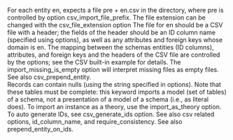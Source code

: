 For each entity en, expects a file pre + en.csv in the directory, where pre is controlled by option csv_import_file_prefix.  The file extension can be changed with the csv_file_extension option  The file for en should be a CSV file with a header; the fields of the header should be an ID column name (specified using options), as well as any attributes and foreign keys whose domain is en.  The mapping between the schemas entities (ID columns), attributes, and foreign keys and the headers of the CSV file are controlled by the options; see the CSV built-in example for details.  The import_missing_is_empty option will interpret missing files as empty files. See also csv_prepend_entity.  
Records can contain nulls (using the string specified in options).  Note that these tables must be complete: this keyword imports a model (set of tables) of a schema, not a presentation of a model of a schema (i.e., as  literal does).  To import an instance as a theory, use the  import_as_theory option.  To auto generate IDs, see  csv_generate_ids option. See also csv related options,  id_column_name, and  require_consistency. 
 See also  prepend_entity_on_ids.